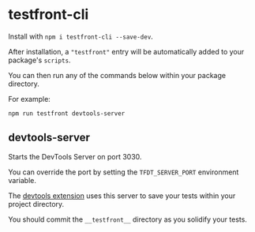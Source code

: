 # testfront-cli

Install with `npm i testfront-cli --save-dev`.

After installation, a `"testfront"` entry will be automatically added to your package's `scripts`.

You can then run any of the commands below within your package directory.

For example:
```
npm run testfront devtools-server
```


## devtools-server

Starts the DevTools Server on port 3030.

You can override the port by setting the `TFDT_SERVER_PORT` environment variable.

The [devtools extension](https://github.com/testfront-io/testfront-devtools) uses this server to save your tests within your project directory.

You should commit the `__testfront__` directory as you solidify your tests.
